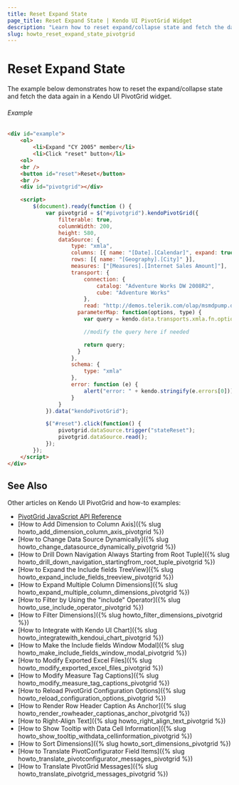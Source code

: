 ```yaml
---
title: Reset Expand State
page_title: Reset Expand State | Kendo UI PivotGrid Widget
description: "Learn how to reset expand/collapse state and fetch the data again in a Kendo UI PivotGrid widget."
slug: howto_reset_expand_state_pivotgrid
---
```


# Reset Expand State

The example below demonstrates how to reset the expand/collapse state and fetch the data again in a Kendo UI PivotGrid widget.

###### Example

```html
<div id="example">
    <ol>
        <li>Expand "CY 2005" member</li>
        <li>Click "reset" button</li>
    <ol>
    <br />
    <button id="reset">Reset</button>
    <br />
    <div id="pivotgrid"></div>

    <script>
        $(document).ready(function () {
            var pivotgrid = $("#pivotgrid").kendoPivotGrid({
                filterable: true,
                columnWidth: 200,
                height: 580,
                dataSource: {
                    type: "xmla",
                    columns: [{ name: "[Date].[Calendar]", expand: true }, { name: "[Product].[Category]" } ],
                    rows: [{ name: "[Geography].[City]" }],
                    measures: ["[Measures].[Internet Sales Amount]"],
                    transport: {
                        connection: {
                            catalog: "Adventure Works DW 2008R2",
                            cube: "Adventure Works"
                        },
                        read: "http://demos.telerik.com/olap/msmdpump.dll",
                      parameterMap: function(options, type) {
                        var query = kendo.data.transports.xmla.fn.options.parameterMap(options, type);

                        //modify the query here if needed

                        return query;
                      }
                    },
                    schema: {
                        type: "xmla"
                    },
                    error: function (e) {
                        alert("error: " + kendo.stringify(e.errors[0]));
                    }
                }
            }).data("kendoPivotGrid");

            $("#reset").click(function() {
                pivotgrid.dataSource.trigger("stateReset");
                pivotgrid.dataSource.read();
            });
        });
    </script>
</div>
```

## See Also

Other articles on Kendo UI PivotGrid and how-to examples:

* [PivotGrid JavaScript API Reference](/api/javascript/ui/pivotgrid)
* [How to Add Dimension to Column Axis]({% slug howto_add_dimension_column_axis_pivotgrid %})
* [How to Change Data Source Dynamically]({% slug howto_change_datasource_dynamically_pivotgrid %})
* [How to Drill Down Navigation Always Starting from Root Tuple]({% slug howto_drill_down_navigation_startingfrom_root_tuple_pivotgrid %})
* [How to Expand the Include fields TreeView]({% slug howto_expand_include_fields_treeview_pivotgrid %})
* [How to Expand Multiple Column Dimensions]({% slug howto_expand_multiple_column_dimensions_pivotgrid %})
* [How to Filter by Using the "include" Operator]({% slug howto_use_include_operator_pivotgrid %})
* [How to Filter Dimensions]({% slug howto_filter_dimensions_pivotgrid %})
* [How to Integrate with Kendo UI Chart]({% slug howto_integratewith_kendoui_chart_pivotgrid %})
* [How to Make the Include fields Window Modal]({% slug howto_make_include_fields_window_modal_pivotgrid %})
* [How to Modify Exported Excel Files]({% slug howto_modify_exported_excel_files_pivotgrid %})
* [How to Modify Measure Tag Captions]({% slug howto_modify_measure_tag_captions_pivotgrid %})
* [How to Reload PivotGrid Configuration Options]({% slug howto_reload_configuration_options_pivotgrid %})
* [How to Render Row Header Caption As Anchor]({% slug howto_render_rowheader_captionas_anchor_pivotgrid %})
* [How to Right-Align Text]({% slug howto_right_align_text_pivotgrid %})
* [How to Show Tooltip with Data Cell Information]({% slug howto_show_tooltip_withdata_cellinformation_pivotgrid %})
* [How to Sort Dimensions]({% slug howto_sort_dimensions_pivotgrid %})
* [How to Translate PivotConfigurator Field Items]({% slug howto_translate_pivotconfigurator_messages_pivotgrid %})
* [How to Translate PivotGrid Messages]({% slug howto_translate_pivotgrid_messages_pivotgrid %})
